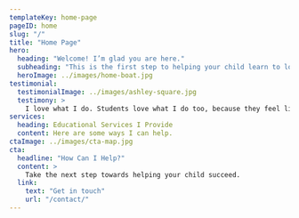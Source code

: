 ```yaml
---
templateKey: home-page
pageID: home
slug: "/"
title: "Home Page"
hero:
  heading: "Welcome! I’m glad you are here."
  subheading: "This is the first step to helping your child learn to love learning."
  heroImage: ../images/home-boat.jpg
testimonial: 
  testimonialImage: ../images/ashley-square.jpg
  testimony: >
    I love what I do. Students love what I do too, because they feel listened to and understood. They know that I am on their side and that I will help them to learn how to unlock learning.
services:
  heading: Educational Services I Provide
  content: Here are some ways I can help.
ctaImage: ../images/cta-map.jpg
cta:
  headline: "How Can I Help?"
  content: >
    Take the next step towards helping your child succeed.
  link:
    text: "Get in touch"
    url: "/contact/"
---
```

